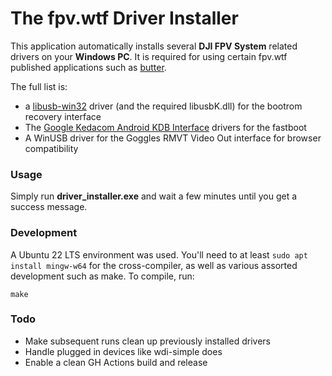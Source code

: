 # The fpv.wtf Driver Installer
This application automatically installs several **DJI FPV System** related drivers on your **Windows PC**. It is required for using certain fpv.wtf published applications such as [butter](https://github.com/fpv-wtf/butter).

The full list is:

 - a [libusb-win32](https://sourceforge.net/projects/libusb-win32/) driver (and the required libusbK.dll) for the bootrom recovery interface
 - The [Google Kedacom Android KDB Interface](https://drivers.softpedia.com/get/MOBILES/Google/Google-Kedacom-KDB-Interface-Driver-11000-for-Windows-10.shtml) drivers for the fastboot 
 - A WinUSB driver for the Goggles RMVT Video Out interface for browser compatibility

### Usage
Simply run **driver_installer.exe** and wait a few minutes until you get a success message.

### Development
A Ubuntu 22 LTS environment was used. You'll need to at least `sudo apt install mingw-w64` for the cross-compiler, as well as various assorted development such as make.
To compile, run:
```
make
```
### Todo

 - Make subsequent runs clean up previously installed drivers
 - Handle plugged in devices like wdi-simple does
 - Enable a clean GH Actions build and release
